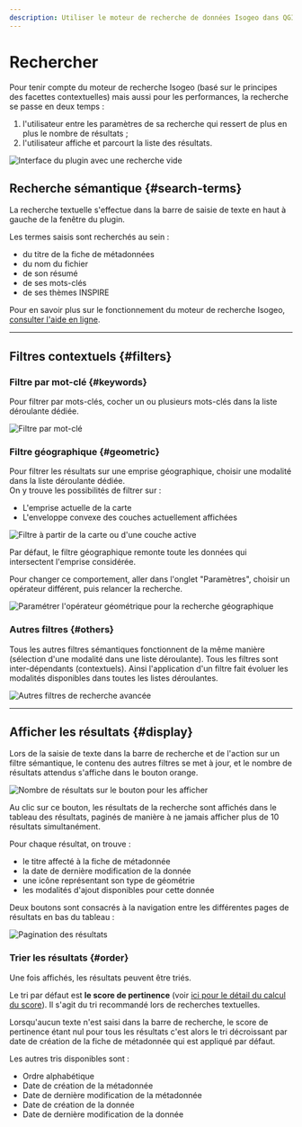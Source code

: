 ```yaml
---
description: Utiliser le moteur de recherche de données Isogeo dans QGIS
---
```


# Rechercher

Pour tenir compte du moteur de recherche Isogeo \(basé sur le principes des facettes contextuelles\) mais aussi pour les performances, la recherche se passe en deux temps :

1. l'utilisateur entre les paramètres de sa recherche qui ressert de plus en plus le nombre de résultats ;
2. l'utilisateur affiche et parcourt la liste des résultats.

![Interface du plugin avec une recherche vide](/assets/ui_tabs_main_search_empty_fr.png)

## Recherche sémantique {#search-terms}

La recherche textuelle s'effectue dans la barre de saisie de texte en haut à gauche de la fenêtre du plugin.

Les termes saisis sont recherchés au sein :

* du titre de la fiche de métadonnées
* du nom du fichier
* de son résumé
* de ses mots-clés
* de ses thèmes INSPIRE

Pour en savoir plus sur le fonctionnement du moteur de recherche Isogeo, [consulter l'aide en ligne](http://help.isogeo.com/admin/fr/features/inventory/search.html).

---

## Filtres contextuels {#filters}

### Filtre par mot-clé {#keywords}

Pour filtrer par mots-clés, cocher un ou plusieurs mots-clés dans la liste déroulante dédiée.

![Filtre par mot-cl&eacute;](/assets/search_options_keywords_fr.png)

### Filtre géographique {#geometric}

Pour filtrer les résultats sur une emprise géographique, choisir une modalité dans la liste déroulante dédiée.  
On y trouve les possibilités de filtrer sur :

* L'emprise actuelle de la carte
* L'enveloppe convexe des couches actuellement affichées

![Filtre à partir de la carte ou d&apos;une couche active](/assets/search_options_geographic_fr.png)

Par défaut, le filtre géographique remonte toute les données qui intersectent l'emprise considérée.

Pour changer ce comportement, aller dans l'onglet "Paramètres", choisir un opérateur différent, puis relancer la recherche.

![Param&eacute;trer l&apos;op&eacute;rateur g&eacute;om&eacute;trique pour la recherche g&eacute;ographique](/assets/settings_geographic_fr.png)

### Autres filtres {#others}

Tous les autres filtres sémantiques fonctionnent de la même manière \(sélection d'une modalité dans une liste déroulante\).
Tous les filtres sont inter-dépendants \(contextuels\). Ainsi l'application d'un filtre fait évoluer les modalités disponibles dans toutes les listes déroulantes.

![Autres filtres de recherche avanc&eacute;e](/assets/search_options_advanced_fr.png)

---

## Afficher les résultats {#display}

Lors de la saisie de texte dans la barre de recherche et de l'action sur un filtre sémantique, le contenu des autres filtres se met à jour, et le nombre de résultats attendus s'affiche dans le bouton orange.

![Nombre de r&eacute;sultats sur le bouton pour les afficher](/assets/search_results_show_fr.png)

Au clic sur ce bouton, les résultats de la recherche sont affichés dans le tableau des résultats, paginés de manière à ne jamais afficher plus de 10 résultats simultanément.

Pour chaque résultat, on trouve :

* le titre affecté à la fiche de métadonnée
* la date de dernière modification de la donnée
* une icône représentant son type de géométrie
* les modalités d'ajout disponibles pour cette donnée

Deux boutons sont consacrés à la navigation entre les différentes pages de résultats en bas du tableau :

![Pagination des r&eacute;sultats](/assets/search_results_pagination_fr.png)

### Trier les résultats {#order}

Une fois affichés, les résultats peuvent être triés.

Le tri par défaut est **le score de pertinence** \(voir [ici pour le détail du calcul du score](http://help.isogeo.com/admin/fr/features/inventory/search.html#pertinence-)\). Il s'agit du tri recommandé lors de recherches textuelles.

Lorsqu'aucun texte n'est saisi dans la barre de recherche, le score de pertinence étant nul pour tous les résultats c'est alors le tri décroissant par date de création de la fiche de métadonnée qui est appliqué par défaut.

Les autres tris disponibles sont :

* Ordre alphabétique
* Date de création de la métadonnée
* Date de dernière modification de la métadonnée
* Date de création de la donnée
* Date de dernière modification de la donnée
